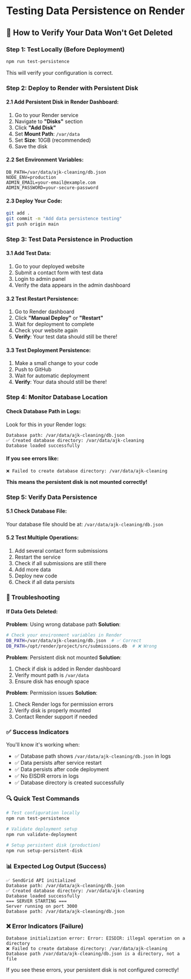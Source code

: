 # Testing Data Persistence on Render

## 🧪 How to Verify Your Data Won't Get Deleted

### Step 1: Test Locally (Before Deployment)
```bash
npm run test-persistence
```
This will verify your configuration is correct.

### Step 2: Deploy to Render with Persistent Disk

#### 2.1 Add Persistent Disk in Render Dashboard:
1. Go to your Render service
2. Navigate to **"Disks"** section
3. Click **"Add Disk"**
4. Set **Mount Path**: `/var/data`
5. Set **Size**: 10GB (recommended)
6. Save the disk

#### 2.2 Set Environment Variables:
```
DB_PATH=/var/data/ajk-cleaning/db.json
NODE_ENV=production
ADMIN_EMAIL=your-email@example.com
ADMIN_PASSWORD=your-secure-password
```

#### 2.3 Deploy Your Code:
```bash
git add .
git commit -m "Add data persistence testing"
git push origin main
```

### Step 3: Test Data Persistence in Production

#### 3.1 Add Test Data:
1. Go to your deployed website
2. Submit a contact form with test data
3. Login to admin panel
4. Verify the data appears in the admin dashboard

#### 3.2 Test Restart Persistence:
1. Go to Render dashboard
2. Click **"Manual Deploy"** or **"Restart"**
3. Wait for deployment to complete
4. Check your website again
5. **Verify**: Your test data should still be there!

#### 3.3 Test Deployment Persistence:
1. Make a small change to your code
2. Push to GitHub
3. Wait for automatic deployment
4. **Verify**: Your data should still be there!

### Step 4: Monitor Database Location

#### Check Database Path in Logs:
Look for this in your Render logs:
```
Database path: /var/data/ajk-cleaning/db.json
✅ Created database directory: /var/data/ajk-cleaning
Database loaded successfully
```

#### If you see errors like:
```
❌ Failed to create database directory: /var/data/ajk-cleaning
```
**This means the persistent disk is not mounted correctly!**

### Step 5: Verify Data Persistence

#### 5.1 Check Database File:
Your database file should be at: `/var/data/ajk-cleaning/db.json`

#### 5.2 Test Multiple Operations:
1. Add several contact form submissions
2. Restart the service
3. Check if all submissions are still there
4. Add more data
5. Deploy new code
6. Check if all data persists

### 🚨 Troubleshooting

#### If Data Gets Deleted:

**Problem**: Using wrong database path
**Solution**: 
```bash
# Check your environment variables in Render
DB_PATH=/var/data/ajk-cleaning/db.json  # ✅ Correct
DB_PATH=/opt/render/project/src/submissions.db  # ❌ Wrong
```

**Problem**: Persistent disk not mounted
**Solution**: 
1. Check if disk is added in Render dashboard
2. Verify mount path is `/var/data`
3. Ensure disk has enough space

**Problem**: Permission issues
**Solution**: 
1. Check Render logs for permission errors
2. Verify disk is properly mounted
3. Contact Render support if needed

### ✅ Success Indicators

You'll know it's working when:
- ✅ Database path shows `/var/data/ajk-cleaning/db.json` in logs
- ✅ Data persists after service restart
- ✅ Data persists after code deployment
- ✅ No EISDIR errors in logs
- ✅ Database directory is created successfully

### 🔍 Quick Test Commands

```bash
# Test configuration locally
npm run test-persistence

# Validate deployment setup
npm run validate-deployment

# Setup persistent disk (production)
npm run setup-persistent-disk
```

### 📊 Expected Log Output (Success)

```
✅ SendGrid API initialized
Database path: /var/data/ajk-cleaning/db.json
✅ Created database directory: /var/data/ajk-cleaning
Database loaded successfully
=== SERVER STARTING ===
Server running on port 3000
Database path: /var/data/ajk-cleaning/db.json
```

### ❌ Error Indicators (Failure)

```
Database initialization error: Error: EISDIR: illegal operation on a directory
❌ Failed to create database directory: /var/data/ajk-cleaning
Database path /var/data/ajk-cleaning/db.json is a directory, not a file
```

If you see these errors, your persistent disk is not configured correctly!
